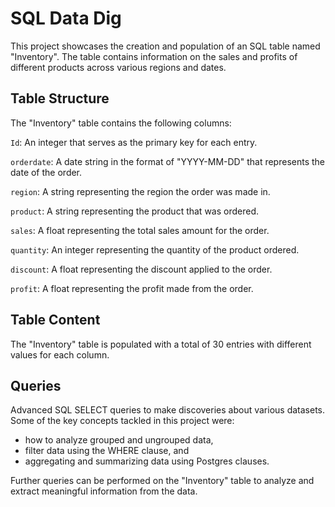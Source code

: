 <h1>SQL Data Dig</h1>

This project showcases the creation and population of an SQL table named "Inventory". The table contains information on the sales and profits of different products across various regions and dates.

<h2>Table Structure</h2>

The "Inventory" table contains the following columns:

`Id`: An integer that serves as the primary key for each entry.

`orderdate`: A date string in the format of "YYYY-MM-DD" that represents the date of the order.

`region`: A string representing the region the order was made in.

`product`: A string representing the product that was ordered.

`sales`: A float representing the total sales amount for the order.

`quantity`: An integer representing the quantity of the product ordered.

`discount`: A float representing the discount applied to the order.

`profit`: A float representing the profit made from the order.

<h2>Table Content</h2>

The "Inventory" table is populated with a total of 30 entries with different values for each column.

<h2>Queries</h2>

Advanced SQL SELECT queries to make discoveries about various datasets. 
Some of the key concepts tackled in this project were:
- how to analyze grouped and ungrouped data, 
- filter data using the WHERE clause, and 
- aggregating and summarizing data using Postgres clauses. 

Further queries can be performed on the "Inventory" table to analyze and extract meaningful information from the data.
